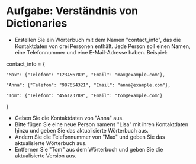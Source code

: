 # Aufgabe: Verständnis von Dictionaries

- Erstellen Sie ein Wörterbuch mit dem Namen "contact_info", das die Kontaktdaten von drei Personen enthält. Jede Person soll einen Namen, eine Telefonnummer und eine E-Mail-Adresse haben. Beispiel:

contact_info = {

    "Max": {"Telefon": "123456789", "Email": "max@example.com"},
    
    "Anna": {"Telefon": "987654321", "Email": "anna@example.com"},
    
    "Tom": {"Telefon": "456123789", "Email": "tom@example.com"}
    
}

- Geben Sie die Kontaktdaten von "Anna" aus.
- Bitte fügen Sie eine neue Person namens "Lisa" mit ihren Kontaktdaten hinzu und geben Sie das aktualisierte Wörterbuch aus.
- Ändern Sie die Telefonnummer von "Max" und geben Sie das aktualisierte Wörterbuch aus.
- Entfernen Sie "Tom" aus dem Wörterbuch und geben Sie die aktualisierte Version aus.
